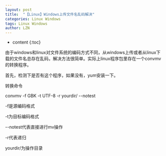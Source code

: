 ```yaml
---
layout: post
title:  "【Linux】Windows上传文件名乱码解决" 
categories: Linux Windows
tags: Linux Windows
author: LZN
---
```


* content
{:toc}

由于windows和linux对文件系统的编码方式不同，从windows上传或者从linux下载的文件名总存在乱码，解决方法很简单。实际上linux程序包里存在一个convmv的转换程序。

首先，检测下是否有这个程序，如果没有，yum安装一下。

转换命令

convmv -f GBK -t UTF-8 -r yourdir/ --notest

-f是源编码格式

-t为目标编码格式

--notest代表直接进行mv操作

-r代表递归

yourdir/为操作目录